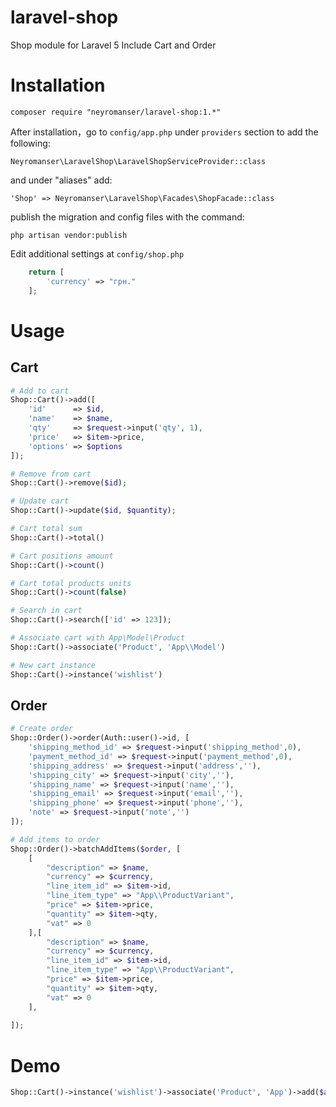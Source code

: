 

# laravel-shop
Shop module for Laravel 5
Include Cart and Order

# Installation

    composer require "neyromanser/laravel-shop:1.*"

After installation，go to `config/app.php` under `providers` section to add the following:

    Neyromanser\LaravelShop\LaravelShopServiceProvider::class

and under "aliases" add:

    'Shop' => Neyromanser\LaravelShop\Facades\ShopFacade::class


publish the migration and config files with the command:

    php artisan vendor:publish

Edit additional settings at `config/shop.php`

```php
    return [
        'currency' => "грн."
    ];
```

# Usage
## Cart
```php
# Add to cart
Shop::Cart()->add([
    'id'      => $id,
    'name'    => $name,
    'qty'     => $request->input('qty', 1),
    'price'   => $item->price,
    'options' => $options
]);

# Remove from cart
Shop::Cart()->remove($id);

# Update cart
Shop::Cart()->update($id, $quantity);

# Cart total sum
Shop::Cart()->total()

# Cart positions amount
Shop::Cart()->count()

# Cart total products units
Shop::Cart()->count(false)

# Search in cart
Shop::Cart()->search(['id' => 123]);

# Associate cart with App\Model\Product
Shop::Cart()->associate('Product', 'App\\Model')

# New cart instance
Shop::Cart()->instance('wishlist')
```
## Order
```php
# Create order
Shop::Order()->order(Auth::user()->id, [
    'shipping_method_id' => $request->input('shipping_method',0),
    'payment_method_id' => $request->input('payment_method',0),
    'shipping_address' => $request->input('address',''),
    'shipping_city' => $request->input('city',''),
    'shipping_name' => $request->input('name',''),
    'shipping_email' => $request->input('email',''),
    'shipping_phone' => $request->input('phone',''),
    'note' => $request->input('note','')
]);

# Add items to order
Shop::Order()->batchAddItems($order, [
    [
        "description" => $name,
        "currency" => $currency,
        "line_item_id" => $item->id,
        "line_item_type" => "App\\ProductVariant",
        "price" => $item->price,
        "quantity" => $item->qty,
        "vat" => 0
    ],[
        "description" => $name,
        "currency" => $currency,
        "line_item_id" => $item->id,
        "line_item_type" => "App\\ProductVariant",
        "price" => $item->price,
        "quantity" => $item->qty,
        "vat" => 0
    ],
    
]);
```


# Demo
```php
Shop::Cart()->instance('wishlist')->associate('Product', 'App')->add($addItem);
```
